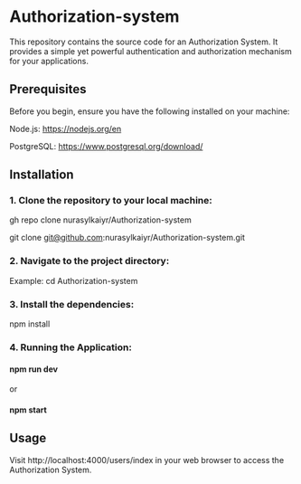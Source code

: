 # Authorization-system
This repository contains the source code for an Authorization System. It provides a simple yet powerful authentication and authorization mechanism for your applications.
## Prerequisites
Before you begin, ensure you have the following installed on your machine:

Node.js: https://nodejs.org/en

PostgreSQL: https://www.postgresql.org/download/

## Installation
### 1. Clone the repository to your local machine:

gh repo clone nurasylkaiyr/Authorization-system

git clone git@github.com:nurasylkaiyr/Authorization-system.git

### 2. Navigate to the project directory:

Example: cd Authorization-system

### 3. Install the dependencies:

npm install

### 4. Running the Application:

#### npm run dev 
or 
#### npm start

## Usage
Visit http://localhost:4000/users/index in your web browser to access the Authorization System.

